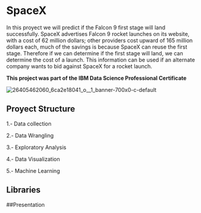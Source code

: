 # SpaceX

In this proyect we will predict if the Falcon 9 first stage will land successfully. SpaceX advertises Falcon 9 rocket launches on its website, with a cost of 62 million dollars; other providers cost upward of 165 million dollars each, much of the savings is because SpaceX can reuse the first stage. Therefore if we can determine if the first stage will land, we can determine the cost of a launch. This information can be used if an alternate company wants to bid against SpaceX for a rocket launch.

**This project was part of the IBM Data Science Professional Certificate**

![26405462060_6ca2e18041_o__1_banner-700x0-c-default](https://user-images.githubusercontent.com/78560278/195704852-532832ce-794d-45a5-adaf-0557237220c9.jpg)

## Proyect Structure

1.- Data collection

2.- Data Wrangling

3.- Exploratory Analysis

4.- Data Visualization

5.- Machine Learning

## Libraries


##Presentation
